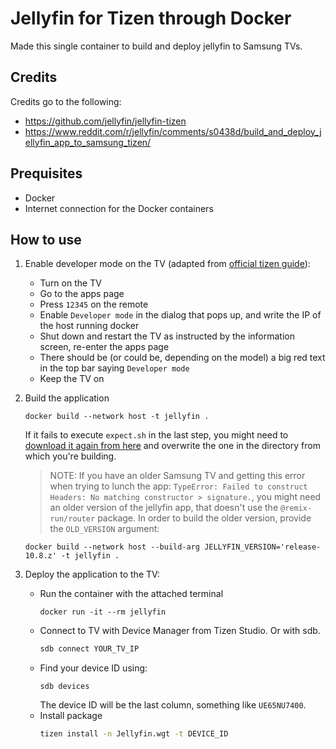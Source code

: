 # Jellyfin for Tizen through Docker
Made this single container to build and deploy jellyfin to Samsung TVs.

## Credits
Credits go to the following:
- https://github.com/jellyfin/jellyfin-tizen
- https://www.reddit.com/r/jellyfin/comments/s0438d/build_and_deploy_jellyfin_app_to_samsung_tizen/

## Prequisites
- Docker
- Internet connection for the Docker containers

## How to use
1. Enable developer mode on the TV (adapted from [official tizen guide](https://developer.samsung.com/tv/develop/getting-started/using-sdk/tv-device)):
   - Turn on the TV
   - Go to the apps page
   - Press `12345` on the remote
   - Enable `Developer mode` in the dialog that pops up, and write the IP of the host running docker
   - Shut down and restart the TV as instructed by the information screen, re-enter the apps page
   - There should be (or could be, depending on the model) a big red text in the top bar saying `Developer mode`
   - Keep the TV on
2. Build the application
   ```
   docker build --network host -t jellyfin .
   ```
   If it fails to execute `expect.sh` in the last step, you might need to [download it again from here](https://github.com/babagreensheep/jellyfin-tizen-docker/blob/master/expect.sh) and overwrite the one in the directory from which you're building.

   > NOTE: If you have an older Samsung TV and getting this error when trying to lunch the app: `TypeError: Failed to construct Headers: No matching constructor > signature.`, you might need an older version of the jellyfin app, that doesn't use the `@remix-run/router` package.
   > In order to build the older version, provide the `OLD_VERSION` argument:
   ```
   docker build --network host --build-arg JELLYFIN_VERSION='release-10.8.z' -t jellyfin .
   ```

3. Deploy the application to the TV:
   - Run the container with the attached terminal
     ```
     docker run -it --rm jellyfin
     ```
   - Connect to TV with Device Manager from Tizen Studio. Or with sdb.
     ```sh
     sdb connect YOUR_TV_IP
     ```
   - Find your device ID using:
     ```
     sdb devices
     ```
     The device ID will be the last column, something like `UE65NU7400`.
   - Install package
     ```sh
     tizen install -n Jellyfin.wgt -t DEVICE_ID
     ```
